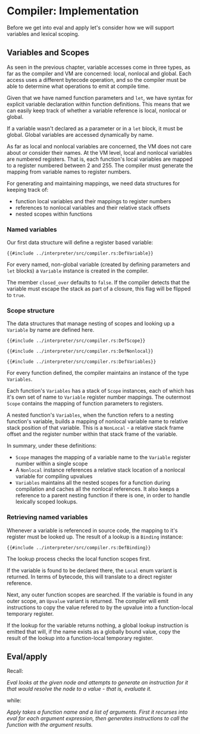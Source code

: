 # Compiler: Implementation

Before we get into eval and apply let's consider how we will support variables
and lexical scoping.

## Variables and Scopes

As seen in the previous chapter, variable accesses come in three types, as far
as the compiler and VM are concerned: local, nonlocal and global. Each access
uses a different bytecode operation, and so the compiler must be able to
determine what operations to emit at compile time.

Given that we have named function parameters and `let`, we have syntax for
explicit variable declaration within function definitions. This means that we
can easily keep track of whether a variable reference is local, nonlocal or
global.

If a variable wasn't declared as a parameter or in a `let` block, it
must be global. Global variables are accessed dynamically by name.

As far as local and nonlocal variables are concerned, the VM does not care
about or consider their names. At the VM level, local and nonlocal variables
are numbered registers. That is, each function's local variables are mapped to
a register numbered between 2 and 255. The compiler must generate the mapping
from variable names to register numbers.

For generating and maintaining mappings, we need data structures for keeping
track of:

- function local variables and their mappings to register numbers
- references to nonlocal variables and their relative stack offsets
- nested scopes within functions

### Named variables

Our first data structure will define a register based variable:

```rust,ignore
{{#include ../interpreter/src/compiler.rs:DefVariable}}
```

For every named, non-global variable (created by defining parameters and `let`
blocks) a `Variable` instance is created in the compiler.

The member `closed_over` defaults to `false`. If the compiler detects that the
variable must escape the stack as part of a closure, this flag will be flipped
to `true`.

### Scope structure

The data structures that manage nesting of scopes and looking up a `Variable`
by name are defined here.

```rust,ignore
{{#include ../interpreter/src/compiler.rs:DefScope}}

{{#include ../interpreter/src/compiler.rs:DefNonlocal}}

{{#include ../interpreter/src/compiler.rs:DefVariables}}
```

For every function defined, the compiler maintains an instance of the type
`Variables`.

Each function's `Variables` has a stack of `Scope` instances, each of which has
it's own set of name to `Variable` register number mappings.  The outermost
`Scope` contains the mapping of function parameters to registers.

A nested function's `Variables`, when the function refers to a nesting
function's variable, builds a mapping of nonlocal variable name to relative
stack position of that variable. This is a `NonLocal` - a relative stack frame
offset and the register number within that stack frame of the variable.

In summary, under these definitions:

- `Scope` manages the mapping of a variable name to the `Variable` register
  number within a single scope
- A `Nonlocal` instance references a relative stack location of a nonlocal
  variable for compiling upvalues
- `Variables` maintains all the nested scopes for a function during compilation
  and caches all the nonlocal references. It also keeps a reference to a parent
  nesting function if there is one, in order to handle lexically scoped
  lookups.

### Retrieving named variables

Whenever a variable is referenced in source code, the mapping to it's register
must be looked up. The result of a lookup is a `Binding` instance:

```rust,ignore
{{#include ../interpreter/src/compiler.rs:DefBinding}}
```

The lookup process checks the local function scopes first.

If the variable is found to be declared there, the `Local` enum variant is
returned. In terms of bytecode, this will translate to a direct register
reference.

Next, any outer function scopes are searched. If the variable is found in any
outer scope, an `Upvalue` variant is returned. The compiler will emit instructions
to copy the value refered to by the upvalue into a function-local temporary
register.

If the lookup for the variable returns nothing, a global lookup instruction is
emitted that will, if the name exists as a globally bound value, copy the
result of the lookup into a function-local temporary register.

## Eval/apply

Recall:

_Eval looks at the given node and attempts to generate an instruction
for it that would resolve the node to a value - that is, evaluate it._

while:

_Apply takes a function name and a list of arguments. First it recurses into
eval for each argument expression, then generates instructions to call the
function with the argument results._
